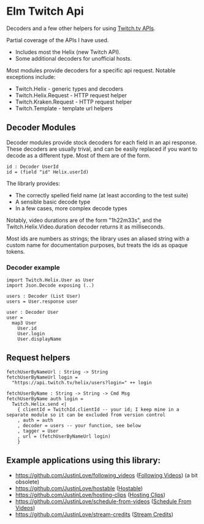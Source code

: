 # Elm Twitch Api

Decoders and a few other helpers for using [Twitch.tv APIs](https://dev.twitch.tv/docs/api/).

Partial coverage of the APIs I have used.

- Includes most the Helix (new Twitch API).
- Some additional decoders for unofficial hosts.

Most modules provide decoders for a specific api request. Notable exceptions include:

- Twitch.Helix - generic types and decoders
- Twitch.Helix.Request - HTTP request helper
- Twitch.Kraken.Request - HTTP request helper
- Twitch.Template - template url helpers

## Decoder Modules

Decoder modules provide stock decoders for each field in an api response. These decoders are usually trival, and can be easily replaced if you want to decode as a different type. Most of them are of the form.

    id : Decoder UserId
    id = (field "id" Helix.userId)

The librarly provides:

- The correctly spelled field name (at least according to the test suite)
- A sensible basic decode type
- In a few cases, more complex decode types

Notably, video durations are of the form "1h22m33s", and the Twitch.Helix.Video.duration decoder returns it as milliseconds.

Most ids are numbers as strings; the library uses an aliased string with a custom name for documentation purposes, but treats the ids as opaque tokens.

### Decoder example

    import Twitch.Helix.User as User
    import Json.Decode exposing (..)

    users : Decoder (List User)
    users = User.response user

    user : Decoder User
    user =
      map3 User
        User.id
        User.login
        User.displayName

## Request helpers

    fetchUserByNameUrl : String -> String
    fetchUserByNameUrl login =
      "https://api.twitch.tv/helix/users?login=" ++ login

    fetchUserByName : String -> String -> Cmd Msg
    fetchUserByName auth login =
      Twitch.Helix.send <|
        { clientId = TwitchId.clientId -- your id; I keep mine in a separate module so it can be excluded from version control
        , auth = auth
        , decoder = users -- your function, see below
        , tagger = User
        , url = (fetchUserByNameUrl login)
        }

## Example applications using this library:

- https://github.com/JustinLove/following_videos ([Following Videos](https://wondible.com/following_videos/)) (a bit obsolete)
- https://github.com/JustinLove/hostable ([Hostable](https://wondible.com/hostable/))
- https://github.com/JustinLove/hosting-clips ([Hosting Clips](https://wondible.com/hosting-clips/))
- https://github.com/JustinLove/schedule-from-videos ([Schedule From Videos](https://wondible.com/schedule-from-videos/))
- https://github.com/JustinLove/stream-credits ([Stream Credits](https://wondible.com/stream-credits/))
